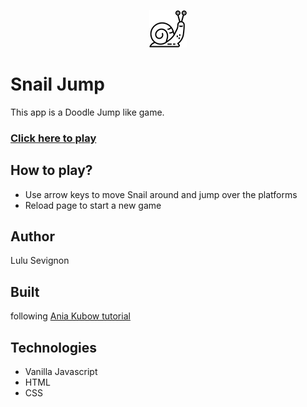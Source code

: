 <p align="center">
  <a href="https://jumping-snail.netlify.app/" target="_blank">
    <img alt="snail" src="./snail.png" width="60" />
  </a>
</p>

# Snail Jump

This app is a Doodle Jump like game.

### [Click here to play](https://jumping-snail.netlify.app/)

## How to play?
- Use arrow keys to move Snail around and jump over the platforms
- Reload page to start a new game

## Author 
Lulu Sevignon

## Built 
following [Ania Kubow tutorial](https://www.youtube.com/watch?v=8xPsg6yv7TU)

## Technologies
- Vanilla Javascript
- HTML
- CSS


